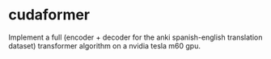 # cudaformer

Implement a full (encoder + decoder for the anki spanish-english translation dataset) transformer algorithm on a nvidia tesla m60 gpu. 


